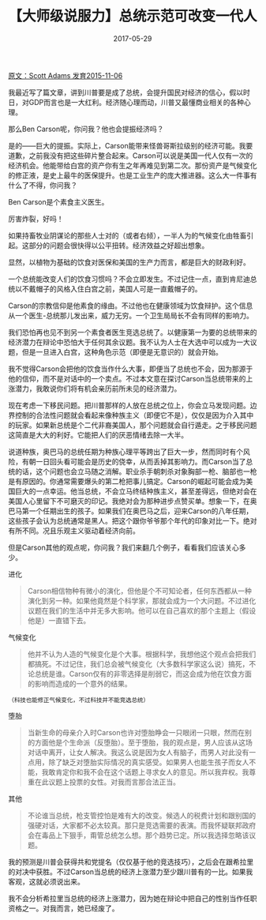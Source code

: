 ﻿---
layout: post
title: 【大师级说服力】总统示范可改变一代人
date: 2017-05-29
---

[原文：Scott Adams         发育2015-11-06][1]

我最近写了篇文章，讲到川普要是成了总统，会提升国民对经济的信心，假以时日，对GDP而言也是一大红利。经济随心理而动，川普又最懂商业相关的各种心理。

那么Ben Carson呢，你问我？他也会提振经济吗？

是的——巨大的提振。实际上，Carson能带来怪兽哥斯拉级别的经济可能。我要道歉，之前我没有把这些碎片整合起来。Carson可以说是美国一代人仅有一次的经济机会。他能带给白宫的资产你有生之年再难见到第二次。那份资产是气候变化的修正液，是史上最牛的医保提升。也是工业生产的庞大推进器。这么大一件事有什么了不得，你问我？

Ben Carson是个素食主义医生。

厉害炸裂，好吗！

如果持畜牧业阴谋论的那些人士对的（或者右倾），一半人为的气候变化由牲畜引起。这部分的问题会很快得以公平扭转。经济效益之好超出想象。

显然，以植物为基础的饮食对医保和美国的生产力而言，都是巨大的财政利好。


一个总统能改变人们的饮食习惯吗？不会立即发生。不过记住一点，直到肯尼迪总统以不戴帽子的风格入住白宫之前，美国人可是一直戴帽子的。

Carson的宗教信仰是他素食的缘由。不过他也在健康领域为饮食辩护。这个信息从一个医生-总统那儿发出来，威力无穷。一个卫生局局长不会有同样的影响力。

我们恐怕再也见不到另一个素食者医生竞选总统了。以健康第一为要的总统带来的经济潜力在辩论中恐怕大于任何其余议题。我不认为人士在大选中可以成为一大议题，但是一旦进入白宫，这种角色示范（即便是无意识的）就会开始。

我不觉得Carson会把他的饮食当作什么大事，即便当了总统也不会，因为那源于他的信仰，而不是对话中的一个卖点。不过本文意在探讨Carson当总统带来的上涨潜力，我敢说你们将有机会亲历前所未见的经济潜力。

现在考虑一下移民问题。把川普那样的人放在总统之位上，你会立马发现问题。边界控制的合法性问题就会看起来像种族主义（即便它不是），仅仅是因为介入其中的玩家。如果新总统是个二代非裔美国人，那个问题就会自行遁走。之于移民问题这简直是大大的利好。它能把人们的厌恶情绪去除一大半。

说道种族，奥巴马的总统任期为种族心理平等跨出了巨大一步，然而同时有个风险，有朝一日回头看可能会是历史的侥幸，从而丢掉其影响力。而Carson当了总统的话，这个问题也会立马随之消解。职业杀手朝刺杀对象胸部一枪、脑部也一枪是有原因的。你通常需要爆头的第二枪把事儿搞定。Carson的崛起可能会成为美国巨大的一点幸运。他当总统，不会立马终结种族主义，甚至差得远，但绝对会在美国人心里留下不可磨灭的印记。我绝对会为那种进步点赞买单。想象一下，在奥巴马第一个任期出生的孩子。如果我们在奥巴马之后，迎来Carson的八年任期，这些孩子会认为总统通常是黑人。把这个跟你爷爷那个年代的印象对比一下。绝对有所不同。况且乐观主义驱动着经济向前。

但是Carson其他的观点呢，你问我？我们来翻几个例子，看看我们应该关心多少。

进化

>Carson相信物种有微小的演化，但他是个不可知论者，任何东西都从一种演化到另一种。如果他竟然是个科学家，那就会成为一个大问题。不过进化议题在我们的生活中并无多大影响。他可以在自己喜欢的那个主题上（假设他是）一直错下去。

气候变化

>他并不认为人造的气候变化是个大事。根据科学，我想他这个观点会把我们都搞死。不过记住，我们总会被气候变化（大多数科学家这么说）搞死，不论总统是谁。Carson仅有的非零选择是削弱它，而这会成为他在饮食方面的影响而造成的一个意外的结果。

``（科技也能修正气候变化，不过科技并不能竞选总统）``

堕胎

>当新生命的母亲介入时Carson也许对堕胎睁会一只眼闭一只眼，然而在别的方面他是个生命派（反堕胎）。至于堕胎，我的观点是，男人应该从这场对话中离开，让女人解决。我这么说是因为女人有脑子，而男人对此没有一点用，除了缺乏对堕胎实际情况的真实感受。如果男人也能生孩子而女人不能，我敢肯定你和我不会在这个话题上寻求女人的意见。所以我弃权。我尊重在此议题上投票的女性。对我而言那合法正当。

其他

>不论谁当总统，枪支管控怕是难有大的改变。候选人的税费计划和跟别国的强硬对话，大家都不必太较真。那只是竞选需要的表演。而我怀疑联邦政府会在毒品上下狠手，甭管总统怎么想。那个趋势已定。所以我选择忽略该议题。

我的预测是川普会获得共和党提名（仅仅基于他的竞选技巧），之后会在跟希拉里的对决中获胜。不过Carson当总统的经济上涨潜力至少跟川普有的一比。如果我客观，这就必须说出来。

我不会分析希拉里当总统的经济上涨潜力，因为她在辩论中把自己的性别当作任职资格之一。对我而言，她已经废了。

[1]: http://blog.dilbert.com/post/132667328016/the-upside-of-ben-carson






